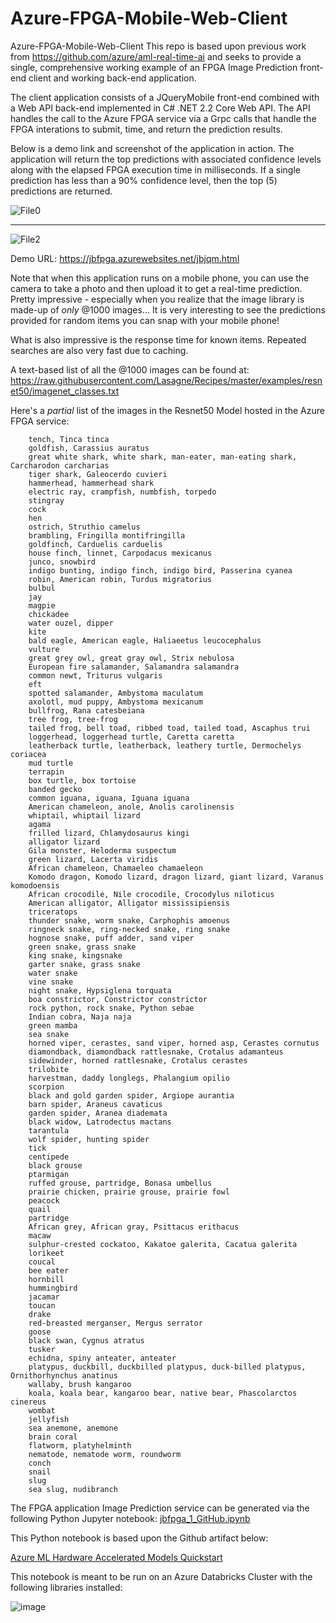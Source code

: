 # Azure-FPGA-Mobile-Web-Client
Azure-FPGA-Mobile-Web-Client
This repo is based upon previous work from https://github.com/azure/aml-real-time-ai and seeks to provide a single, comprehensive working example of an FPGA Image Prediction front-end client and  working back-end application. 

The client application consists of a JQueryMobile front-end combined with a Web API back-end implemented in C# .NET 2.2 Core Web API.
The API handles the call to the Azure FPGA service via a Grpc calls that handle the FPGA interations to submit, time, and return the prediction results. 

Below  is a demo link and screenshot of the application in action. The application will return the top predictions with associated confidence levels along with the elapsed FPGA execution time in milliseconds.   If a single prediction has less than a 90% confidence level, then the top (5) predictions are returned. 

![File0](FPGA_Mobile_App.png) 
____________________________________
![File2](FPGA_Mobile_App2.png)



Demo URL: https://jbfpga.azurewebsites.net/jbjqm.html

Note that when this application runs on a mobile phone, you can use the camera to take a photo and then upload it to get a real-time prediction.
Pretty impressive - especially when you realize that the image library is made-up of *only* @1000 images... It is very interesting to see the predictions provided for random items you can snap with your mobile phone!

What is also impressive is the response time for known items.  Repeated searches are also very fast due to caching. 

A text-based list of all the @1000 images can be found at: https://raw.githubusercontent.com/Lasagne/Recipes/master/examples/resnet50/imagenet_classes.txt

Here's a *partial* list of the images in the Resnet50 Model hosted in the Azure FPGA service:
```  
    tench, Tinca tinca
    goldfish, Carassius auratus
    great white shark, white shark, man-eater, man-eating shark, Carcharodon carcharias
    tiger shark, Galeocerdo cuvieri
    hammerhead, hammerhead shark
    electric ray, crampfish, numbfish, torpedo
    stingray
    cock
    hen
    ostrich, Struthio camelus
    brambling, Fringilla montifringilla
    goldfinch, Carduelis carduelis
    house finch, linnet, Carpodacus mexicanus
    junco, snowbird
    indigo bunting, indigo finch, indigo bird, Passerina cyanea
    robin, American robin, Turdus migratorius
    bulbul
    jay
    magpie
    chickadee
    water ouzel, dipper
    kite
    bald eagle, American eagle, Haliaeetus leucocephalus
    vulture
    great grey owl, great gray owl, Strix nebulosa
    European fire salamander, Salamandra salamandra
    common newt, Triturus vulgaris
    eft
    spotted salamander, Ambystoma maculatum
    axolotl, mud puppy, Ambystoma mexicanum
    bullfrog, Rana catesbeiana
    tree frog, tree-frog
    tailed frog, bell toad, ribbed toad, tailed toad, Ascaphus trui
    loggerhead, loggerhead turtle, Caretta caretta
    leatherback turtle, leatherback, leathery turtle, Dermochelys coriacea
    mud turtle
    terrapin
    box turtle, box tortoise
    banded gecko
    common iguana, iguana, Iguana iguana
    American chameleon, anole, Anolis carolinensis
    whiptail, whiptail lizard
    agama
    frilled lizard, Chlamydosaurus kingi
    alligator lizard
    Gila monster, Heloderma suspectum
    green lizard, Lacerta viridis
    African chameleon, Chamaeleo chamaeleon
    Komodo dragon, Komodo lizard, dragon lizard, giant lizard, Varanus komodoensis
    African crocodile, Nile crocodile, Crocodylus niloticus
    American alligator, Alligator mississipiensis
    triceratops
    thunder snake, worm snake, Carphophis amoenus
    ringneck snake, ring-necked snake, ring snake
    hognose snake, puff adder, sand viper
    green snake, grass snake
    king snake, kingsnake
    garter snake, grass snake
    water snake
    vine snake
    night snake, Hypsiglena torquata
    boa constrictor, Constrictor constrictor
    rock python, rock snake, Python sebae
    Indian cobra, Naja naja
    green mamba
    sea snake
    horned viper, cerastes, sand viper, horned asp, Cerastes cornutus
    diamondback, diamondback rattlesnake, Crotalus adamanteus
    sidewinder, horned rattlesnake, Crotalus cerastes
    trilobite
    harvestman, daddy longlegs, Phalangium opilio
    scorpion
    black and gold garden spider, Argiope aurantia
    barn spider, Araneus cavaticus
    garden spider, Aranea diademata
    black widow, Latrodectus mactans
    tarantula
    wolf spider, hunting spider
    tick
    centipede
    black grouse
    ptarmigan
    ruffed grouse, partridge, Bonasa umbellus
    prairie chicken, prairie grouse, prairie fowl
    peacock
    quail
    partridge
    African grey, African gray, Psittacus erithacus
    macaw
    sulphur-crested cockatoo, Kakatoe galerita, Cacatua galerita
    lorikeet
    coucal
    bee eater
    hornbill
    hummingbird
    jacamar
    toucan
    drake
    red-breasted merganser, Mergus serrator
    goose
    black swan, Cygnus atratus
    tusker
    echidna, spiny anteater, anteater
    platypus, duckbill, duckbilled platypus, duck-billed platypus, Ornithorhynchus anatinus
    wallaby, brush kangaroo
    koala, koala bear, kangaroo bear, native bear, Phascolarctos cinereus
    wombat
    jellyfish
    sea anemone, anemone
    brain coral
    flatworm, platyhelminth
    nematode, nematode worm, roundworm
    conch
    snail
    slug
    sea slug, nudibranch
```

The FPGA application Image Prediction service can be generated via the following Python Jupyter notebook:
[jbfpga_1_GitHub.ipynb](https://github.com/jbarnes1/Azure-FPGA-Mobile-Web-Client/blob/master/jbfpga_1_GitHub.ipynb)


This Python notebook is based upon the Github artifact below:

[Azure ML Hardware Accelerated Models Quickstart](https://github.com/Azure/aml-real-time-ai/blob/master/notebooks/project-brainwave-quickstart.ipynb)


This notebook is meant to be run on an Azure Databricks Cluster with the following libraries installed:

![image](Cluster_Libraries.png)

